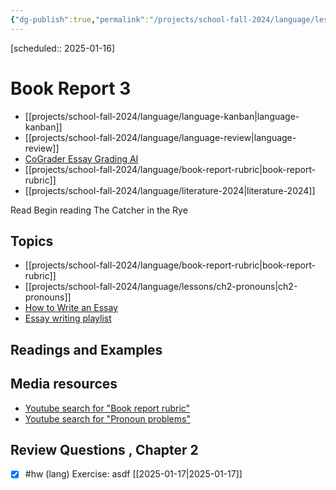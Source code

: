 ```yaml
---
{"dg-publish":true,"permalink":"/projects/school-fall-2024/language/lessons/book-report-3/"}
---
```



[scheduled:: 2025-01-16] 

#  Book Report 3

- [[projects/school-fall-2024/language/language-kanban\|language-kanban]]
- [[projects/school-fall-2024/language/language-review\|language-review]]
- [CoGrader Essay Grading AI](https://v2.cograder.com/app)
- [[projects/school-fall-2024/language/book-report-rubric\|book-report-rubric]]
- [[projects/school-fall-2024/language/literature-2024\|literature-2024]]


Read Begin reading The Catcher in the Rye

## Topics


- [[projects/school-fall-2024/language/book-report-rubric\|book-report-rubric]]
- [[projects/school-fall-2024/language/lessons/ch2-pronouns\|ch2-pronouns]]
- [How to Write an Essay](https://www.youtube.com/watch?v=Idb86apbrbY&list=PLY2iGpRrMhnGuZTxNoWT7o-YAlv4hFYsQ&index=26&pp=iAQB)
- [Essay writing playlist](https://www.youtube.com/playlist?list=PLY2iGpRrMhnGuZTxNoWT7o-YAlv4hFYsQ)


## Readings and Examples


## Media resources


- [Youtube search for "Book report rubric"](https://www.youtube.com/results?search_query=Book%20report%20rubric) 
- [Youtube search for "Pronoun problems"](https://www.youtube.com/results?search_query=Pronoun%20problems) 

## Review Questions , Chapter 2



- [x] #hw (lang) Exercise: asdf [[2025-01-17\|2025-01-17]]
